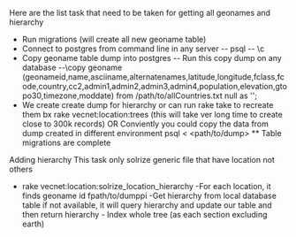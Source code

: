 Here are the list task that need to be taken for getting all geonames and hierarchy


* Run migrations (will create all new geoname table)
* Connect to postgres from command line in any server
    -- psql <database name>
    -- \c <database name>
* Copy geoname table dump into postgres
    -- Run this copy dump on any database
    --\copy geoname (geonameid,name,asciiname,alternatenames,latitude,longitude,fclass,fcode,country,cc2,admin1,admin2,admin3,admin4,population,elevation,gtopo30,timezone,moddate) from /path/to/allCountries.txt null as '';
* We create create dump for hierarchy or can run rake take to recreate them
    bx rake vecnet:location:trees  (this will take ver long time to create close to 300k records)
    OR Conviently you could copy the data from dump created in different environment
        psql <dbname> < <path/to/dump>
** Table migrations are complete

Adding hierarchy
This task only solrize generic file that have location not others

* rake vecnet:location:solrize_location_hierarchy
        -For each location, it finds geoname id fpath/to/dumppi
        -Get hierarchy from local database table
            if not available, it will query hierarchy and update our table and then return hierarchy
        - Index whole tree (as each section excluding earth)